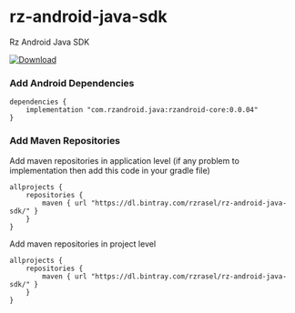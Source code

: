 # rz-android-java-sdk
Rz Android Java SDK

[![Download](https://api.bintray.com/packages/rzrasel/rz-android-java-sdk/rz-android-java-sdk/images/download.svg)](https://bintray.com/rzrasel/rz-android-java-sdk/rz-android-java-sdk/_latestVersion)

### Add Android Dependencies

```android_dependencies
dependencies {
    implementation "com.rzandroid.java:rzandroid-core:0.0.04"
}
```

### Add Maven Repositories

Add maven repositories in application level (if any problem to implementation then add this code in your gradle file)

```mavenRepositoriesAppProject
allprojects {
    repositories {
        maven { url "https://dl.bintray.com/rzrasel/rz-android-java-sdk/" }
    }
}
```

Add maven repositories in project level

```mavenRepositoriesAppProject
allprojects {
    repositories {
        maven { url "https://dl.bintray.com/rzrasel/rz-android-java-sdk/" }
    }
}
```
